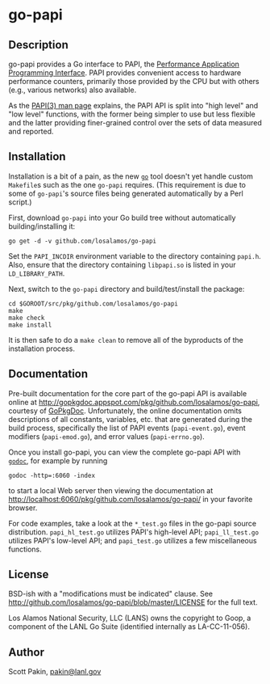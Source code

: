 go-papi
=======

Description
-----------

go-papi provides a Go interface to PAPI, the [Performance Application Programming Interface](http://icl.cs.utk.edu/papi/).  PAPI provides convenient access to hardware performance counters, primarily those provided by the CPU but with others (e.g., various networks) also available.

As the [PAPI(3) man page](http://icl.cs.utk.edu/projects/papi/wiki/PAPIC:PAPI.3) explains, the PAPI API is split into "high level" and "low level" functions, with the former being simpler to use but less flexible and the latter providing finer-grained control over the sets of data measured and reported.

Installation
------------

Installation is a bit of a pain, as the new [`go`](http://weekly.golang.org/cmd/go/) tool doesn't yet handle custom `Makefile`s such as the one `go-papi` requires.  (This requirement is due to some of `go-papi`'s source files being generated automatically by a Perl script.)

First, download `go-papi` into your Go build tree without automatically building/installing it:

```
go get -d -v github.com/losalamos/go-papi
```

Set the `PAPI_INCDIR` environment variable to the directory containing `papi.h`.  Also, ensure that the directory containing `libpapi.so` is listed in your `LD_LIBRARY_PATH`.

Next, switch to the `go-papi` directory and build/test/install the package:

```
cd $GOROOT/src/pkg/github.com/losalamos/go-papi
make
make check
make install
```

It is then safe to do a `make clean` to remove all of the byproducts of the installation process.

Documentation
-------------

Pre-built documentation for the core part of the go-papi API is available online at <http://gopkgdoc.appspot.com/pkg/github.com/losalamos/go-papi>, courtesy of [GoPkgDoc](http://gopkgdoc.appspot.com/).  Unfortunately, the online documentation omits descriptions of all constants, variables, etc. that are generated during the build process, specifically the list of PAPI events (`papi-event.go`), event modifiers (`papi-emod.go`), and error values (`papi-errno.go`).

Once you install go-papi, you can view the complete go-papi API with [`godoc`](http://golang.org/cmd/godoc/), for example by running

```
godoc -http=:6060 -index
```

to start a local Web server then viewing the documentation at <http://localhost:6060/pkg/github.com/losalamos/go-papi/> in your favorite browser.

For code examples, take a look at the `*_test.go` files in the go-papi source distribution.  `papi_hl_test.go` utilizes PAPI's high-level API; `papi_ll_test.go` utilizes PAPI's low-level API; and `papi_test.go` utilizes a few miscellaneous functions.

License
-------

BSD-ish with a "modifications must be indicated" clause.  See <http://github.com/losalamos/go-papi/blob/master/LICENSE> for the full text.

Los Alamos National Security, LLC (LANS) owns the copyright to Goop, a component of the LANL Go Suite (identified internally as LA-CC-11-056).

Author
------

Scott Pakin, <pakin@lanl.gov>
